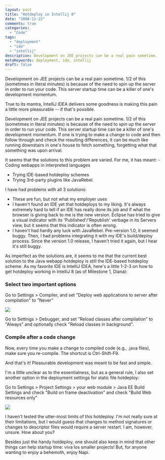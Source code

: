 ```yaml
---
layout: post
title: "Hotdeploy in Intellij 8"
date: "2008-11-22"
comments: true
categories:
  - "Code"
tags:
  - "deployment"
  - "ide"
  - "intellij"
description: Development on JEE projects can be a real pain sometime.  1/2 of this (sometimes in literal minutes) is because of the need to spin up the server in order t
metaKeywords: deployment, ide, intellij
draft: false
---
```


Development on JEE projects can be a real pain sometime.  1/2 of this (sometimes in literal minutes) is because of the need to spin up the server in order to run your code.  This server startup time can be a killer of one's development momentum. 

True to its mantra, IntelliJ IDEA delivers some goodness is making this pain a little more pleasurable -- if that's possible.

<!--more-->

Development on JEE projects can be a real pain sometime.  1/2 of this (sometimes in literal minutes) is because of the need to spin up the server in order to run your code.  This server startup time can be a killer of one's development momentum.  If one is trying to make a change to code and then follow through and check the resulting differences, it can be much like running downstairs in one's house to fetch something, forgetting what that something was upon arrival.

It seems that the solutions to this problem are varied.  For me, it has meant: - Coding webapps in interpreted languages
- Trying IDE-based hotdeploy schemes
- Trying 3rd-party plugins like JavaRebel.

I have had problems with all 3 solutions:
- These are fun, but not what my employer uses
- I haven't found an IDE yet that hotdeploys to my liking.  It's always extremely hard to tell if an IDE has really done its job and if what the browser is giving back to me is the new version. Eclipse has tried to give a visual indicator with its 'Published'/'Republish' verbage in its Servers view, but it seems that this indicator is often wrong.
- I haven't had hardly any luck with JavaRebel.  Pre-version 1.0, it seemed buggy.  Then, I had problems integrating it with my IDE's build/deploy process.  Since the version 1.0 release, I haven't tried it again, but I hear it's still buggy.

As imperfect as the solutions are, it seems to me that the current best solution to the Java webapp hotdeploy is still the IDE-based hotdeploy scheme.  As my favorite IDE is IntelliJ IDEA, here's a little 1-2-3 on how to get hotdeploy working in IntelliJ 8 (as of Milestone 1, Diana):

<h3>Select two important options</h3>

Go to Settings > Compiler, and set "Deploy web applications to server after compilation" to "Never"

<a href="http://picasaweb.google.com/lh/photo/qOoybG2F413C8IkbKljbug"><img src="http://lh5.ggpht.com/trent.jake/SNgOk1bJ1cI/AAAAAAAAENs/DTZhP4ZvYBk/s800/compileropt.png" /></a>

Go to Settings > Debugger, and set "Reload classes after compilation" to "Always" and optionally check "Reload classes in background".

<h3>Compile after a code change</h3>

Now, every time you make a change to compiled code (e.g., .java files), make sure you re-compile.  The shortcut is Ctrl-Shift-F9.

And that's it!  Pleasurable development was meant to be fast and simple.

I'm a little unclear as to the essentialness, but as a general rule, I also set another option in the deployment settings for static file hotdeploy:

Go to Settings > Project Settings > your web module > Java EE Build Settings and check "Build on frame deactivation" and check "Build Web resources only"

<a href="http://picasaweb.google.com/lh/photo/hsw-VeKzduwMGCANP4p5xg"><img src="http://lh4.ggpht.com/trent.jake/SNgSOwB4qyI/AAAAAAAAEOI/d07_gHC89nI/s400/projsettings.png" /></a>

I haven't tested the utter-most limits of this hotdeploy.  I'm not really sure at their limitations, but I would guess that changes to method signatures or changes to descriptor files would require a server restart.  I am, however, unsure.  How about you?

Besides just the handy hotdeploy, one should also keep in mind that other things can help startup time: viva los smaller projects!  But, for anyone wanting to enjoy a behemoth, enjoy Napi.

  
